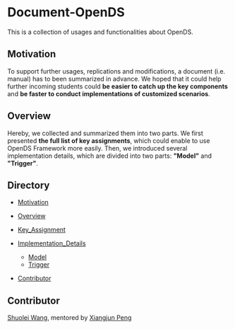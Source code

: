 # Document-OpenDS
This is a collection of usages and functionalities about OpenDS.
<br>

## Motivation

To support further usages, replications and modifications, a document (i.e. manual) has to been summarized in advance. We hoped that it could help further incoming students could <b>be easier to catch up the key components</b> and <b>be faster to conduct implementations of customized scenarios</b>.

## Overview

Hereby, we collected and summarized them into two parts. We first presented <b>the full list of key assignments</b>, which could enable to use OpenDS Framework more easily. Then, we introduced several implementation details, which are divided into two parts: <b>"Model"</b> and <b>"Trigger"</b>.

## Directory

<!--ts-->
* [Motivation](#Motivation)
* [Overview](#Overview)
* [Key_Assignment](#Key_Assignment)
* [Implementation_Details](#Implementation_Details)
    * [Model](https://github.com/unnc-idl-ucc//Document-OpenDS/tree/master/Scenario/Implementation_Details/Model)
    * [Trigger](https://github.com/unnc-idl-ucc//Document-OpenDS/tree/master/Scenario/Implementation_Details/Trigger)
* [Contributor](#Contributor)


  <!-- * [Tests](#tests)-->

<!--te-->

## Contributor

[Shuolei Wang](https://github.com/ShuoleiWang), mentored by [Xiangjun Peng](https://github.com/Shiangjun)

<br>
